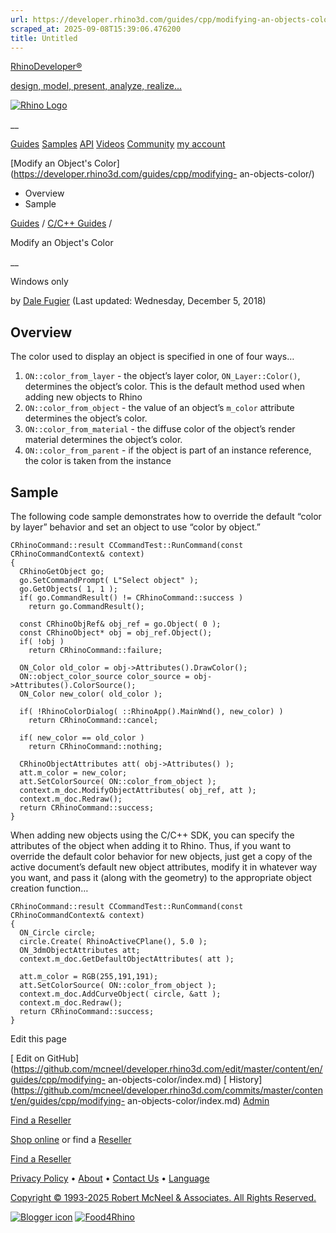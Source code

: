 ```yaml
---
url: https://developer.rhino3d.com/guides/cpp/modifying-an-objects-color/
scraped_at: 2025-09-08T15:39:06.476200
title: Untitled
---
```


[RhinoDeveloper®](/)

[design, model, present, analyze, realize...](/)

[![Rhino Logo](https://developer.rhino3d.com/images/rhinodevlogo.png)](/)

__

[Guides](https://developer.rhino3d.com/guides)
[Samples](https://developer.rhino3d.com/samples)
[API](https://developer.rhino3d.com/api)
[Videos](https://developer.rhino3d.com/videos)
[Community](https://discourse.mcneel.com/c/rhino-developer) [my account
](https://www.rhino3d.com/my-account/ "Manage your account, licenses, and
teams")

[Modify an Object's Color](https://developer.rhino3d.com/guides/cpp/modifying-
an-objects-color/)

  * Overview
  * Sample

[Guides](https://developer.rhino3d.com/en/guides/) / [C/C++
Guides](https://developer.rhino3d.com/en/guides/cpp/) /

Modify an Object's Color

__

Windows only

by [Dale Fugier](https://discourse.mcneel.com/u/dale/) (Last updated:
Wednesday, December 5, 2018)

## Overview

The color used to display an object is specified in one of four ways…

  1. `ON::color_from_layer` \- the object’s layer color, `ON_Layer::Color()`, determines the object’s color. This is the default method used when adding new objects to Rhino
  2. `ON::color_from_object` \- the value of an object’s `m_color` attribute determines the object’s color.
  3. `ON::color_from_material` \- the diffuse color of the object’s render material determines the object’s color.
  4. `ON::color_from_parent` \- if the object is part of an instance reference, the color is taken from the instance

## Sample

The following code sample demonstrates how to override the default “color by
layer” behavior and set an object to use “color by object.”

    
    
    CRhinoCommand::result CCommandTest::RunCommand(const CRhinoCommandContext& context)
    {
      CRhinoGetObject go;
      go.SetCommandPrompt( L"Select object" );
      go.GetObjects( 1, 1 );
      if( go.CommandResult() != CRhinoCommand::success )
        return go.CommandResult();
    
      const CRhinoObjRef& obj_ref = go.Object( 0 );
      const CRhinoObject* obj = obj_ref.Object();
      if( !obj )
        return CRhinoCommand::failure;
    
      ON_Color old_color = obj->Attributes().DrawColor();
      ON::object_color_source color_source = obj->Attributes().ColorSource();
      ON_Color new_color( old_color );
    
      if( !RhinoColorDialog( ::RhinoApp().MainWnd(), new_color) )
        return CRhinoCommand::cancel;
    
      if( new_color == old_color )
        return CRhinoCommand::nothing;
    
      CRhinoObjectAttributes att( obj->Attributes() );
      att.m_color = new_color;
      att.SetColorSource( ON::color_from_object );
      context.m_doc.ModifyObjectAttributes( obj_ref, att );
      context.m_doc.Redraw();
      return CRhinoCommand::success;
    }
    

When adding new objects using the C/C++ SDK, you can specify the attributes of
the object when adding it to Rhino. Thus, if you want to override the default
color behavior for new objects, just get a copy of the active document’s
default new object attributes, modify it in whatever way you want, and pass it
(along with the geometry) to the appropriate object creation function…

    
    
    CRhinoCommand::result CCommandTest::RunCommand(const CRhinoCommandContext& context)
    {
      ON_Circle circle;
      circle.Create( RhinoActiveCPlane(), 5.0 );
      ON_3dmObjectAttributes att;
      context.m_doc.GetDefaultObjectAttributes( att );
    
      att.m_color = RGB(255,191,191);
      att.SetColorSource( ON::color_from_object );
      context.m_doc.AddCurveObject( circle, &att );
      context.m_doc.Redraw();
      return CRhinoCommand::success;
    }
    

Edit this page

[ Edit on
GitHub](https://github.com/mcneel/developer.rhino3d.com/edit/master/content/en/guides/cpp/modifying-
an-objects-color/index.md) [
History](https://github.com/mcneel/developer.rhino3d.com/commits/master/content/en/guides/cpp/modifying-
an-objects-color/index.md) [ Admin](https://developer.rhino3d.com/admin)

[Find a Reseller](https://www.rhino3d.com/sales)

[Shop online](https://www.rhino3d.com/store) or find a
[Reseller](https://www.rhino3d.com/sales)

[Find a Reseller](https://www.rhino3d.com/sales)

[Privacy Policy](https://www.rhino3d.com/privacy) •
[About](https://www.rhino3d.com/mcneel/about) • [Contact
Us](https://www.rhino3d.com/mcneel/contact) • [
Language](https://www.rhino3d.com/language "Change to a different region or
language")

[Copyright © 1993-2025 Robert McNeel & Associates. All Rights
Reserved.](https://www.rhino3d.com/mcneel/about)

[](https://www.facebook.com/McNeelRhinoceros/)
[](https://twitter.com/bobmcneel) [](https://www.linkedin.com/groups/75313/)
[](https://www.youtube.com/user/RhinoGuide/videos) [](https://vimeo.com/rhino)
[![Blogger
icon](https://developer.rhino3d.com/images/blogger.svg)](http://blog.rhino3d.com/)
[![Food4Rhino](https://developer.rhino3d.com/images/f4r_icon_01.svg)](https://www.food4rhino.com)

